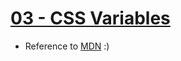 # [03 - CSS Variables](https://mayfulq.github.io/JavaScript30/task03/index.html)

 - Reference to [MDN](https://developer.mozilla.org/zh-CN/docs/Web/CSS/Using_CSS_variables) :)